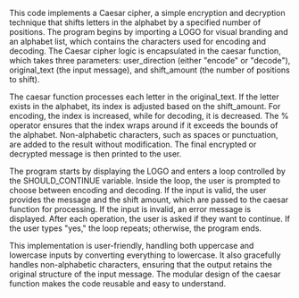 This code implements a Caesar cipher, a simple encryption and decryption technique that shifts letters in the alphabet by a specified number of positions. The program begins by importing a LOGO for visual branding and an alphabet list, which contains the characters used for encoding and decoding. The Caesar cipher logic is encapsulated in the caesar function, which takes three parameters: user_direction (either "encode" or "decode"), original_text (the input message), and shift_amount (the number of positions to shift).

The caesar function processes each letter in the original_text. If the letter exists in the alphabet, its index is adjusted based on the shift_amount. For encoding, the index is increased, while for decoding, it is decreased. The % operator ensures that the index wraps around if it exceeds the bounds of the alphabet. Non-alphabetic characters, such as spaces or punctuation, are added to the result without modification. The final encrypted or decrypted message is then printed to the user.

The program starts by displaying the LOGO and enters a loop controlled by the SHOULD_CONTINUE variable. Inside the loop, the user is prompted to choose between encoding and decoding. If the input is valid, the user provides the message and the shift amount, which are passed to the caesar function for processing. If the input is invalid, an error message is displayed. After each operation, the user is asked if they want to continue. If the user types "yes," the loop repeats; otherwise, the program ends.

This implementation is user-friendly, handling both uppercase and lowercase inputs by converting everything to lowercase. It also gracefully handles non-alphabetic characters, ensuring that the output retains the original structure of the input message. The modular design of the caesar function makes the code reusable and easy to understand.
